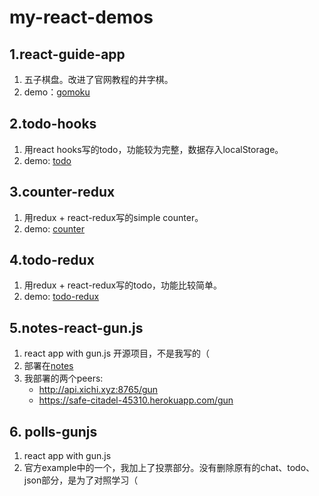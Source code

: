 # my-react-demos

## 1.react-guide-app

1. 五子棋盘。改进了官网教程的井字棋。
2. demo：[gomoku](http://demo.xichi.xyz/react/gomoku/)

## 2.todo-hooks

1. 用react hooks写的todo，功能较为完整，数据存入localStorage。
2. demo: [todo](http://demo.xichi.xyz/react/todo/)

## 3.counter-redux

1. 用redux + react-redux写的simple counter。
2. demo: [counter](http://demo.xichi.xyz/react/counter/)

## 4.todo-redux

1. 用redux + react-redux写的todo，功能比较简单。
2. demo: [todo-redux](http://demo.xichi.xyz/react/todo-redux/)

## 5.notes-react-gun.js

1. react app with gun.js 开源项目，不是我写的（
2. 部署在[notes](http://demo.xichi.xyz/dapp/notes/)
3. 我部署的两个peers:
   + http://api.xichi.xyz:8765/gun
   + https://safe-citadel-45310.herokuapp.com/gun

## 6. polls-gunjs
1. react app with gun.js 
2. 官方example中的一个，我加上了投票部分。没有删除原有的chat、todo、json部分，是为了对照学习（